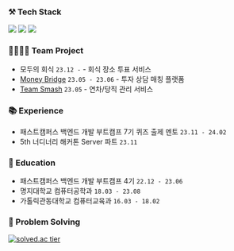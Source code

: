 ### ⚒️ Tech Stack
<p>
  <img src="https://img.shields.io/badge/Java-007396?&style=flat&logo=OpenJDK&logoColor=white">
  <img src="https://img.shields.io/badge/Spring_Boot-F2F4F9?style=flat&logo=spring-boot" />
  <img src="https://img.shields.io/badge/MySQL-005C84?style=flat&logo=mysql&logoColor=white"/>
</p>

### 👨‍👩‍👧‍👦 Team Project
- 모두의 회식 `23.12 -` - 회식 장소 투표 서비스
- [Money Bridge](https://www.moneybridge.co.kr/) `23.05 - 23.06` - 투자 상담 매칭 플랫폼
- [Team Smash](https://github.com/smash-teams/smash-teams-BE) `23.05` - 연차/당직 관리 서비스

### 📚 Experience
- 패스트캠퍼스 백엔드 개발 부트캠프 7기 퀴즈 출제 멘토 `23.11 - 24.02`
- 5th 너디너리 해커톤 Server 파트 `23.11`

### 🏫 Education
- 패스트캠퍼스 백엔드 개발 부트캠프 4기 `22.12 - 23.06`
- 명지대학교 컴퓨터공학과 `18.03 - 23.08`
- 가톨릭관동대학교 컴퓨터교육과 `16.03 - 18.02`

### 🎲 Problem Solving
[![solved.ac tier](https://github-readme-solvedac.hyp3rflow.vercel.app/api/?handle=hol1319)](https://solved.ac/hol1319)
